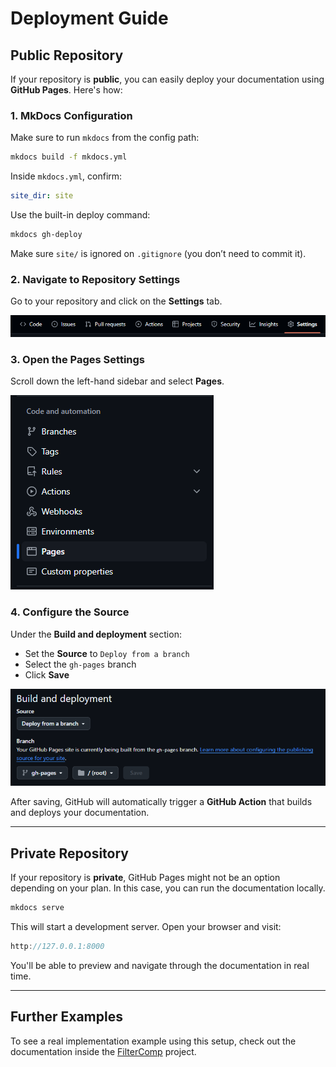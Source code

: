 # Deployment Guide

## Public Repository

If your repository is **public**, you can easily deploy your documentation using **GitHub Pages**. Here's how:

### 1. MkDocs Configuration

Make sure to run `mkdocs` from the config path:

```bash
mkdocs build -f mkdocs.yml
```

Inside `mkdocs.yml`, confirm:

```yaml
site_dir: site
```

Use the built-in deploy command:

```bash
mkdocs gh-deploy
```

Make sure `site/` is ignored on `.gitignore` (you don’t need to commit it).

### 2. Navigate to Repository Settings

Go to your repository and click on the **Settings** tab.

![alt text](assets/images/settings-image.png)


### 3. Open the Pages Settings

Scroll down the left-hand sidebar and select **Pages**.

![alt text](assets/images/pages-image.png)

### 4. Configure the Source

Under the **Build and deployment** section:

* Set the **Source** to `Deploy from a branch`
* Select the `gh-pages` branch
* Click **Save**

![alt text](assets/images/branches-image.png)

After saving, GitHub will automatically trigger a **GitHub Action** that builds and deploys your documentation.

---

## Private Repository

If your repository is **private**, GitHub Pages might not be an option depending on your plan. In this case, you can run the documentation locally.

```bash
mkdocs serve
```

This will start a development server. Open your browser and visit:

```cpp
http://127.0.0.1:8000
```

You'll be able to preview and navigate through the documentation in real time.

---

## Further Examples

To see a real implementation example using this setup, check out the documentation inside the [FilterComp](https://github.com/Safe-Solutions-Engenharia/filtercomp) project.